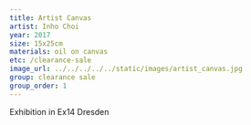 ```yaml
---
title: Artist Canvas
artist: Inho Choi
year: 2017
size: 15x25cm
materials: oil on canvas
etc: /clearance-sale
image_url: ../../../../../static/images/artist_canvas.jpg
group: clearance sale
group_order: 1
---
```


Exhibition in Ex14 Dresden

